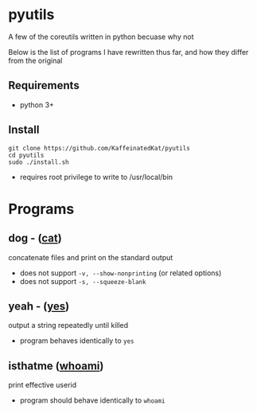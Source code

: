# pyutils
A few of the coreutils written in python becuase why not

Below is the list of programs I have rewritten thus far, and how they differ from the original

## Requirements

* python 3+

## Install

```
git clone https://github.com/KaffeinatedKat/pyutils
cd pyutils
sudo ./install.sh
```

* requires root privilege to write to /usr/local/bin

# Programs

## dog - ([cat](https://github.com/coreutils/coreutils/blob/master/src/cat.c))
concatenate files and print on the standard output

* does not support `-v, --show-nonprinting` (or related options)
* does not support `-s, --squeeze-blank` 

## yeah - ([yes](https://github.com/coreutils/coreutils/blob/master/src/yes.c))
output a string repeatedly until killed

* program behaves identically to `yes`

## isthatme ([whoami](https://github.com/coreutils/coreutils/blob/master/src/whoami.c))
print effective userid

* program should behave identically to `whoami`
